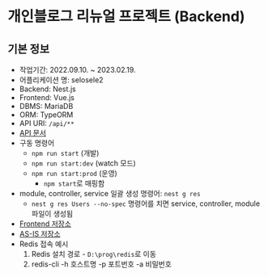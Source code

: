 # 개인블로그 리뉴얼 프로젝트 (Backend)

## 기본 정보

- 작업기간: 2022.09.10. ~ 2023.02.19.
- 어플리케이션 명: selosele2
- Backend: Nest.js
- Frontend: Vue.js
- DBMS: MariaDB
- ORM: TypeORM
- API URI: ```/api/**```
- [API 문서](http://localhost:3000/api-docs)
- 구동 명령어
  - ```npm run start``` (개발)
  - ```npm run start:dev``` (watch 모드)
  - ```npm run start:prod``` (운영)
    - ```npm start```로 매핑함
- module, controller, service 일괄 생성 명령어: ```nest g res```
  - ```nest g res Users --no-spec``` 명령어를 치면 service, controller, module 파일이 생성됨
- [Frontend 저장소](https://github.com/selosele/selosele2-frontend)
- [AS-IS 저장소](https://github.com/selosele/devblog)
- Redis 접속 예시
  1. Redis 설치 경로 - ```D:\prog\redis```로 이동
  2. redis-cli -h 호스트명 -p 포트번호 -a 비밀번호
